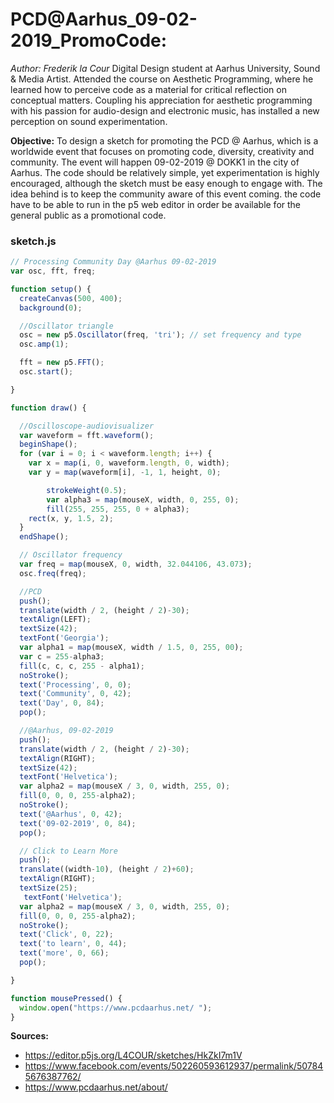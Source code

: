 # PCD@Aarhus_09-02-2019_PromoCode:
*Author: Frederik la Cour*
Digital Design student at Aarhus University, Sound & Media Artist. Attended the course on Aesthetic Programming, where he learned how to perceive code as a material for critical reflection on conceptual matters. Coupling his appreciation for aesthetic programming with his passion for audio-design and electronic music, has installed a new perception on sound experimentation.


**Objective:**
To design a sketch for promoting the PCD @ Aarhus, which is a worldwide event that focuses on promoting code, diversity, creativity and community. The event will happen 09-02-2019 @ DOKK1 in the city of Aarhus. The code should be relatively simple, yet experimentation is highly encouraged, although the sketch must be easy enough to engage with. The idea behind is to keep the community aware of this event coming. the code have to be able to run in the p5 web editor in order be available for the general public as a promotional code.

### sketch.js

```javascript
// Processing Community Day @Aarhus 09-02-2019
var osc, fft, freq;

function setup() {
  createCanvas(500, 400);
  background(0);

  //Oscillator triangle
  osc = new p5.Oscillator(freq, 'tri'); // set frequency and type
  osc.amp(1);

  fft = new p5.FFT();
  osc.start();

}

function draw() {

  //Oscilloscope-audiovisualizer
  var waveform = fft.waveform();
  beginShape();
  for (var i = 0; i < waveform.length; i++) {
    var x = map(i, 0, waveform.length, 0, width);
    var y = map(waveform[i], -1, 1, height, 0);

    	strokeWeight(0.5);
    	var alpha3 = map(mouseX, width, 0, 255, 0);
    	fill(255, 255, 255, 0 + alpha3);
    rect(x, y, 1.5, 2);
  }
  endShape();

  // Oscillator frequency
  var freq = map(mouseX, 0, width, 32.044106, 43.073);
  osc.freq(freq);

  //PCD
  push();
  translate(width / 2, (height / 2)-30);
  textAlign(LEFT);
  textSize(42);
  textFont('Georgia');
  var alpha1 = map(mouseX, width / 1.5, 0, 255, 00);
  var c = 255-alpha3;
  fill(c, c, c, 255 - alpha1);
  noStroke();
  text('Processing', 0, 0);
  text('Community', 0, 42);
  text('Day', 0, 84);
  pop();

  //@Aarhus, 09-02-2019
  push();
  translate(width / 2, (height / 2)-30);
  textAlign(RIGHT);
  textSize(42);
  textFont('Helvetica');
  var alpha2 = map(mouseX / 3, 0, width, 255, 0);
  fill(0, 0, 0, 255-alpha2);
  noStroke();
  text('@Aarhus', 0, 42);
  text('09-02-2019', 0, 84);
  pop();

  // Click to Learn More
  push();
  translate((width-10), (height / 2)+60);
  textAlign(RIGHT);
  textSize(25);
   textFont('Helvetica');
  var alpha2 = map(mouseX / 3, 0, width, 255, 0);
  fill(0, 0, 0, 255-alpha2);
  noStroke();
  text('Click', 0, 22);
  text('to learn', 0, 44);
  text('more', 0, 66);
  pop();

}

function mousePressed() {
  window.open("https://www.pcdaarhus.net/ ");
}

```
**Sources:**
- https://editor.p5js.org/L4COUR/sketches/HkZkI7m1V
- https://www.facebook.com/events/502260593612937/permalink/507845676387762/
- https://www.pcdaarhus.net/about/
